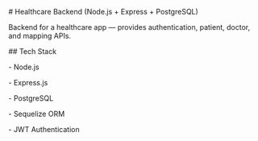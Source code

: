 \# Healthcare Backend (Node.js + Express + PostgreSQL)



Backend for a healthcare app — provides authentication, patient, doctor, and mapping APIs.  



\## Tech Stack

\- Node.js

\- Express.js

\- PostgreSQL

\- Sequelize ORM

\- JWT Authentication



